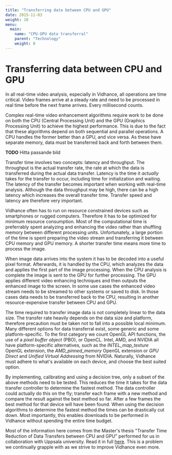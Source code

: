 ```yaml
---
title: "Transferring data between CPU and GPU"
date: 2015-11-03
weight: 10
menu:
  main:
    name: "CPU-GPU data transferral"
    parent: "Technology"
    weight: 0
---
```


# Transferring data between CPU and GPU
In all real-time video analysis, especially in Vidhance, all operations are time critical. Video frames arrive at a steady rate and need to be processed in real time before the next frame arrives. Every millisecond counts.

Complex real-time video enhancement algorithms require work to be done on both the CPU (Central Processing Unit) and the GPU (Graphics Processing Unit) to achieve the highest performance. This is due to the fact that these algorithms depend on both sequential and parallel operations. A CPU handles the former better than a GPU, and vice versa. As these have separate memory, data must be transferred back and forth between them.

**TODO** Hitta passande bild

Transfer time involves two concepts: latency and throughput. The throughput is the actual transfer rate, the rate at which the data is transferred during the actual data transfer. Latency is the time it *actually* takes for the transfer to occur, including time for initialization and waiting. The latency of the transfer becomes important when working with real-time analysis. Although the data throughput may be high, there can be a high latency which increases the overall transfer time. Transfer speed and latency are therefore very important.

Vidhance often has to run on resource constrained devices such as smartphones or rugged computers. Therefore it has to be optimized for minimum resource consumption. Most of the computational time is preferrably spent analyzing and enhancing the video rather than shuffling memory between different processing units. Unfortunately, a large portion of the time is spent preparing the video stream and transferring it between CPU memory and GPU memory. A shorter transfer time means more time to process the image.

When image data arrives into the system it has to be decoded into a useful pixel format. Afterwards, it is handled by the CPU, which analyzes the data and applies the first part of the image processing. When the CPU analysis is complete the image is sent to the GPU for further processing. The GPU applies different video enhancing techniques and then outputs the enhanced image to the screen. In some use cases the enhanced video stream needs to be streamed to other systems or saved to disk. In those cases data needs to be transferred back to the CPU, resulting in another resource-expensive transfer between CPU and GPU.

The time required to transfer image data is not completely linear to the data size. The transfer rate heavily depends on the data size and platform, therefore precaution must be taken not to fall into a possible local minimum. Many different options for data transferral exist, some generic and some platform-specific. To the first category we count OpenGL API functions, the use of a *pixel buffer object* (PBO), or OpenCL. Intel, AMD, and NVIDIA all have platform-specific alternatives, such as the *INTEL_map_texture* OpenGL extension, the *AMD_pinned_memory* OpenGL extension or *GPU Direct* and *Unified Virtual Addressing* from NVIDIA. Naturally, Vidhance must adhere to what's available on each device, and choose the best suited option.

By implementing, calibrating and using a decision tree, only a subset of the above methods need to be tested. This reduces the time it takes for the data transfer controller to determine the fastest method. The data controller could actually do this on the fly; transfer each frame with a new method and compare the result against the best method so far. After a few frames the best method for that device will have been found. When using the decision algorithms to determine the fastest method the times can be drastically cut down. Most importantly, this enables downloads to be performed in Vidhance without spending the entire time budget.

Most of the information here comes from the Master's thesis "Transfer Time Reduction of Data Transfers between CPU and GPU" performed for us in collaboration with Uppsala university. Read it in full [here](http://urn.kb.se/resolve?urn=urn:nbn:se:uu:diva-205272). This is a problem we continually grapple with as we strive to improve Vidhance even more.
